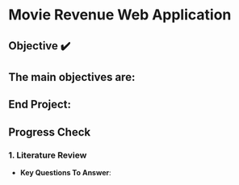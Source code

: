 # Movie Revenue Web Application

## Objective ✔️

The main objectives are:
- 

End Project: 
---

## Progress Check

### 1. **Literature Review**
- **Key Questions To Answer**: 

